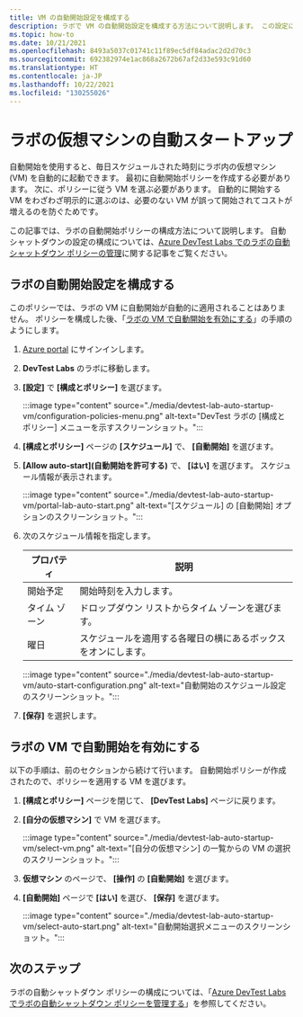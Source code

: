 ```yaml
---
title: VM の自動開始設定を構成する
description: ラボで VM の自動開始設定を構成する方法について説明します。 この設定により、ラボ内の VM はスケジュールに基づいて自動的に開始されます。
ms.topic: how-to
ms.date: 10/21/2021
ms.openlocfilehash: 8493a5037c01741c11f89ec5df84adac2d2d70c3
ms.sourcegitcommit: 692382974e1ac868a2672b67af2d33e593c91d60
ms.translationtype: HT
ms.contentlocale: ja-JP
ms.lasthandoff: 10/22/2021
ms.locfileid: "130255026"
---
```

# <a name="auto-startup-lab-virtual-machines"></a>ラボの仮想マシンの自動スタートアップ

自動開始を使用すると、毎日スケジュールされた時刻にラボ内の仮想マシン (VM) を自動的に起動できます。 最初に自動開始ポリシーを作成する必要があります。 次に、ポリシーに従う VM を選ぶ必要があります。 自動的に開始する VM をわざわざ明示的に選ぶのは、必要のない VM が誤って開始されてコストが増えるのを防ぐためです。

この記事では、ラボの自動開始ポリシーの構成方法について説明します。 自動シャットダウンの設定の構成については、[Azure DevTest Labs でのラボの自動シャットダウン ポリシーの管理](devtest-lab-auto-shutdown.md)に関する記事をご覧ください。 

## <a name="configure-auto-start-settings-for-a-lab"></a>ラボの自動開始設定を構成する 

このポリシーでは、ラボの VM に自動開始が自動的に適用されることはありません。 ポリシーを構成した後、「[ラボの VM で自動開始を有効にする](#enable-auto-start-for-a-vm-in-the-lab)」の手順のようにします。

1. [Azure portal](https://portal.azure.com/) にサインインします。

1. **DevTest Labs** のラボに移動します。

1. **[設定]** で **[構成とポリシー]** を選びます。 

   :::image type="content" source="./media/devtest-lab-auto-startup-vm/configuration-policies-menu.png" alt-text="DevTest ラボの [構成とポリシー] メニューを示すスクリーンショット。":::

1. **[構成とポリシー]** ページの **[スケジュール]** で、 **[自動開始]** を選びます。

1. **[Allow auto-start]\(自動開始を許可する\)** で、 **[はい]** を選びます。 スケジュール情報が表示されます。

    :::image type="content" source="./media/devtest-lab-auto-startup-vm/portal-lab-auto-start.png" alt-text="[スケジュール] の [自動開始] オプションのスクリーンショット。":::
 
1. 次のスケジュール情報を指定します。

    |プロパティ | 説明 |
    |---|---|
    |開始予定| 開始時刻を入力します。|
    |タイム ゾーン| ドロップダウン リストからタイム ゾーンを選びます。|
    |曜日| スケジュールを適用する各曜日の横にあるボックスをオンにします。|

    :::image type="content" source="./media/devtest-lab-auto-startup-vm/auto-start-configuration.png" alt-text="自動開始のスケジュール設定のスクリーンショット。":::

1. <bpt id="p1">**</bpt>[保存]<ept id="p1">**</ept> を選択します。 

## <a name="enable-auto-start-for-a-vm-in-the-lab"></a>ラボの VM で自動開始を有効にする

以下の手順は、前のセクションから続けて行います。 自動開始ポリシーが作成されたので、ポリシーを適用する VM を選びます。

1. **[構成とポリシー]** ページを閉じて、 **[DevTest Labs]** ページに戻ります。

1. **[自分の仮想マシン]** で VM を選びます。

    :::image type="content" source="./media/devtest-lab-auto-startup-vm/select-vm.png" alt-text="[自分の仮想マシン] の一覧からの VM の選択のスクリーンショット。":::

1. **仮想マシン** のページで、 **[操作]** の **[自動開始]** を選びます。 

1. **[自動開始]** ページで **[はい]** を選び、 **[保存]** を選びます。

    :::image type="content" source="./media/devtest-lab-auto-startup-vm/select-auto-start.png" alt-text="自動開始選択メニューのスクリーンショット。":::

## <a name="next-steps"></a>次のステップ

ラボの自動シャットダウン ポリシーの構成については、「[Azure DevTest Labs でラボの自動シャットダウン ポリシーを管理する](devtest-lab-auto-shutdown.md)」を参照してください。
